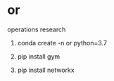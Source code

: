 # or
operations research

1. conda create -n or python=3.7

2. pip install gym

3. pip install networkx